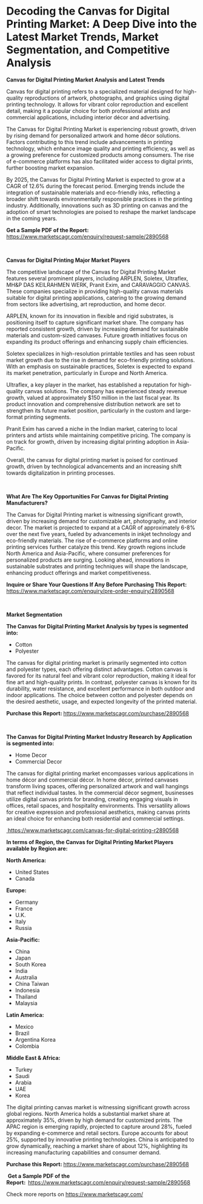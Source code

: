 <p><h1>Decoding the Canvas for Digital Printing Market: A Deep Dive into the Latest Market Trends, Market Segmentation, and Competitive Analysis</h1></p><p><strong>Canvas for Digital Printing Market Analysis and Latest Trends</strong></p>
<p><p>Canvas for digital printing refers to a specialized material designed for high-quality reproductions of artwork, photographs, and graphics using digital printing technology. It allows for vibrant color reproduction and excellent detail, making it a popular choice for both professional artists and commercial applications, including interior décor and advertising.</p><p>The Canvas for Digital Printing Market is experiencing robust growth, driven by rising demand for personalized artwork and home décor solutions. Factors contributing to this trend include advancements in printing technology, which enhance image quality and printing efficiency, as well as a growing preference for customized products among consumers. The rise of e-commerce platforms has also facilitated wider access to digital prints, further boosting market expansion.</p><p>By 2025, the Canvas for Digital Printing Market is expected to grow at a CAGR of 12.6% during the forecast period. Emerging trends include the integration of sustainable materials and eco-friendly inks, reflecting a broader shift towards environmentally responsible practices in the printing industry. Additionally, innovations such as 3D printing on canvas and the adoption of smart technologies are poised to reshape the market landscape in the coming years.</p></p>
<p><strong>Get a Sample PDF of the Report:&nbsp;</strong> <a href="https://www.marketscagr.com/enquiry/request-sample/2890568?utm_campaign=3169&utm_medium=2&utm_source=Github&utm_content=ia&utm_term=14032025&utm_id=canvas-for-digital-printing">https://www.marketscagr.com/enquiry/request-sample/2890568</a></p>
<p>&nbsp;</p>
<p><strong>Canvas for Digital Printing Major Market Players</strong></p>
<p><p>The competitive landscape of the Canvas for Digital Printing Market features several prominent players, including ARPLEN, Soletex, Ultraflex, MH&P DAS KEILRAHMEN WERK, Pranit Exim, and CARAVAGGIO CANVAS. These companies specialize in providing high-quality canvas materials suitable for digital printing applications, catering to the growing demand from sectors like advertising, art reproduction, and home decor.</p><p>ARPLEN, known for its innovation in flexible and rigid substrates, is positioning itself to capture significant market share. The company has reported consistent growth, driven by increasing demand for sustainable materials and custom-sized canvases. Future growth initiatives focus on expanding its product offerings and enhancing supply chain efficiencies.</p><p>Soletex specializes in high-resolution printable textiles and has seen robust market growth due to the rise in demand for eco-friendly printing solutions. With an emphasis on sustainable practices, Soletex is expected to expand its market penetration, particularly in Europe and North America.</p><p>Ultraflex, a key player in the market, has established a reputation for high-quality canvas solutions. The company has experienced steady revenue growth, valued at approximately $150 million in the last fiscal year. Its product innovation and comprehensive distribution network are set to strengthen its future market position, particularly in the custom and large-format printing segments.</p><p>Pranit Exim has carved a niche in the Indian market, catering to local printers and artists while maintaining competitive pricing. The company is on track for growth, driven by increasing digital printing adoption in Asia-Pacific.</p><p>Overall, the canvas for digital printing market is poised for continued growth, driven by technological advancements and an increasing shift towards digitalization in printing processes.</p></p>
<p>&nbsp;</p>
<p><strong>What Are The Key Opportunities For Canvas for Digital Printing Manufacturers?</strong></p>
<p><p>The Canvas for Digital Printing market is witnessing significant growth, driven by increasing demand for customizable art, photography, and interior decor. The market is projected to expand at a CAGR of approximately 6-8% over the next five years, fueled by advancements in inkjet technology and eco-friendly materials. The rise of e-commerce platforms and online printing services further catalyze this trend. Key growth regions include North America and Asia-Pacific, where consumer preferences for personalized products are surging. Looking ahead, innovations in sustainable substrates and printing techniques will shape the landscape, enhancing product offerings and market competitiveness.</p></p>
<p><strong>Inquire or Share Your Questions If Any Before Purchasing This Report:</strong> <a href="https://www.marketscagr.com/enquiry/pre-order-enquiry/2890568?utm_campaign=3169&utm_medium=2&utm_source=Github&utm_content=ia&utm_term=14032025&utm_id=canvas-for-digital-printing">https://www.marketscagr.com/enquiry/pre-order-enquiry/2890568</a></p>
<p>&nbsp;</p>
<p><strong>Market Segmentation</strong></p>
<p><strong>The Canvas for Digital Printing Market Analysis by types is segmented into:</strong></p>
<p><ul><li>Cotton</li><li>Polyester</li></ul></p>
<p><p>The canvas for digital printing market is primarily segmented into cotton and polyester types, each offering distinct advantages. Cotton canvas is favored for its natural feel and vibrant color reproduction, making it ideal for fine art and high-quality prints. In contrast, polyester canvas is known for its durability, water resistance, and excellent performance in both outdoor and indoor applications. The choice between cotton and polyester depends on the desired aesthetic, usage, and expected longevity of the printed material.</p></p>
<p><strong>Purchase this Report:&nbsp;</strong><a href="https://www.marketscagr.com/purchase/2890568?utm_campaign=3169&utm_medium=2&utm_source=Github&utm_content=ia&utm_term=14032025&utm_id=canvas-for-digital-printing">https://www.marketscagr.com/purchase/2890568</a></p>
<p>&nbsp;</p>
<p><strong>The Canvas for Digital Printing Market Industry Research by Application is segmented into:</strong></p>
<p><ul><li>Home Decor</li><li>Commercial Decor</li></ul></p>
<p><p>The canvas for digital printing market encompasses various applications in home décor and commercial décor. In home décor, printed canvases transform living spaces, offering personalized artwork and wall hangings that reflect individual tastes. In the commercial décor segment, businesses utilize digital canvas prints for branding, creating engaging visuals in offices, retail spaces, and hospitality environments. This versatility allows for creative expression and professional aesthetics, making canvas prints an ideal choice for enhancing both residential and commercial settings.</p></p>
<p><a href="https://www.marketscagr.com/canvas-for-digital-printing-r2890568?utm_campaign=3169&utm_medium=2&utm_source=Github&utm_content=ia&utm_term=14032025&utm_id=canvas-for-digital-printing">&nbsp;https://www.marketscagr.com/canvas-for-digital-printing-r2890568</a></p>
<p><strong>In terms of Region, the Canvas for Digital Printing Market Players available by Region are:</strong></p>
<p>
    <p> <strong> North America: </strong>
        <ul>
            <li>United States</li>
            <li>Canada</li>
        </ul>
        </p> 
    <p> <strong> Europe: </strong>
        <ul>
            <li>Germany</li>
            <li>France</li>
            <li>U.K.</li>
            <li>Italy</li>
            <li>Russia</li>
        </ul>
        </p> 
    <p> <strong> Asia-Pacific: </strong>
        <ul>
            <li>China</li>
            <li>Japan</li>
            <li>South Korea</li>
            <li>India</li>
            <li>Australia</li>
            <li>China Taiwan</li>
            <li>Indonesia</li>
            <li>Thailand</li>
            <li>Malaysia</li>
        </ul>
        </p> 
    <p> <strong> Latin America: </strong>
        <ul>
            <li>Mexico</li>
            <li>Brazil</li>
            <li>Argentina Korea</li>
            <li>Colombia</li>
        </ul>
        </p> 
    <p> <strong> Middle East & Africa: </strong>
        <ul>
            <li>Turkey</li>
            <li>Saudi</li>
            <li>Arabia</li>
            <li>UAE</li>
            <li>Korea</li>
        </ul>
    </p>
    </p>
<p><p>The digital printing canvas market is witnessing significant growth across global regions. North America holds a substantial market share at approximately 35%, driven by high demand for customized prints. The APAC region is emerging rapidly, projected to capture around 28%, fueled by expanding e-commerce and retail sectors. Europe accounts for about 25%, supported by innovative printing technologies. China is anticipated to grow dynamically, reaching a market share of about 12%, highlighting its increasing manufacturing capabilities and consumer demand.</p></p>
<p><strong>Purchase this Report: </strong><a href="https://www.marketscagr.com/purchase/2890568?utm_campaign=3169&utm_medium=2&utm_source=Github&utm_content=ia&utm_term=14032025&utm_id=canvas-for-digital-printing">https://www.marketscagr.com/purchase/2890568</a></p>
<p>&nbsp;<strong>Get a Sample PDF of the Report:&nbsp;&nbsp;</strong><a href="https://www.marketscagr.com/enquiry/request-sample/2890568?utm_campaign=3169&utm_medium=2&utm_source=Github&utm_content=ia&utm_term=14032025&utm_id=canvas-for-digital-printing">https://www.marketscagr.com/enquiry/request-sample/2890568</a></p>
<p><strong></strong></p>
<p>Check more reports on <a href="https://www.marketscagr.com/?utm_campaign=3169&utm_medium=2&utm_source=Github&utm_content=ia&utm_term=14032025&utm_id=canvas-for-digital-printing">https://www.marketscagr.com/</a></p>